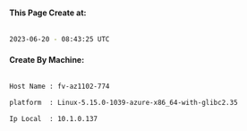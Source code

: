 
   
#### This Page Create at:

```bash

2023-06-20 - 08:43:25 UTC

```

#### Create By Machine:

```bash

Host Name : fv-az1102-774

platform  : Linux-5.15.0-1039-azure-x86_64-with-glibc2.35

Ip Local  : 10.1.0.137

```

